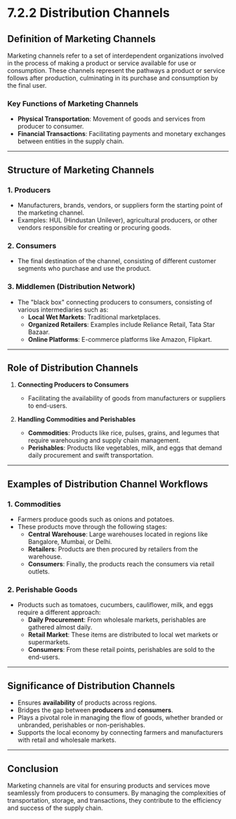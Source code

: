 # 7.2.2 Distribution Channels​

## **Definition of Marketing Channels**
Marketing channels refer to a set of interdependent organizations involved in the process of making a product or service available for use or consumption. These channels represent the pathways a product or service follows after production, culminating in its purchase and consumption by the final user.

### **Key Functions of Marketing Channels**
- **Physical Transportation**: Movement of goods and services from producer to consumer.
- **Financial Transactions**: Facilitating payments and monetary exchanges between entities in the supply chain.

---

## **Structure of Marketing Channels**
### **1. Producers**
- Manufacturers, brands, vendors, or suppliers form the starting point of the marketing channel.
- Examples: HUL (Hindustan Unilever), agricultural producers, or other vendors responsible for creating or procuring goods.

### **2. Consumers**
- The final destination of the channel, consisting of different customer segments who purchase and use the product.

### **3. Middlemen (Distribution Network)**
- The "black box" connecting producers to consumers, consisting of various intermediaries such as:
  - **Local Wet Markets**: Traditional marketplaces.
  - **Organized Retailers**: Examples include Reliance Retail, Tata Star Bazaar.
  - **Online Platforms**: E-commerce platforms like Amazon, Flipkart.

---

## **Role of Distribution Channels**
1. **Connecting Producers to Consumers**  
   - Facilitating the availability of goods from manufacturers or suppliers to end-users.  

2. **Handling Commodities and Perishables**  
   - **Commodities**: Products like rice, pulses, grains, and legumes that require warehousing and supply chain management.  
   - **Perishables**: Products like vegetables, milk, and eggs that demand daily procurement and swift transportation.

---

## **Examples of Distribution Channel Workflows**
### **1. Commodities**  
- Farmers produce goods such as onions and potatoes.  
- These products move through the following stages:  
  - **Central Warehouse**: Large warehouses located in regions like Bangalore, Mumbai, or Delhi.  
  - **Retailers**: Products are then procured by retailers from the warehouse.  
  - **Consumers**: Finally, the products reach the consumers via retail outlets.

### **2. Perishable Goods**  
- Products such as tomatoes, cucumbers, cauliflower, milk, and eggs require a different approach:  
  - **Daily Procurement**: From wholesale markets, perishables are gathered almost daily.  
  - **Retail Market**: These items are distributed to local wet markets or supermarkets.  
  - **Consumers**: From these retail points, perishables are sold to the end-users.

---

## **Significance of Distribution Channels**
- Ensures **availability** of products across regions.  
- Bridges the gap between **producers** and **consumers**.  
- Plays a pivotal role in managing the flow of goods, whether branded or unbranded, perishables or non-perishables.  
- Supports the local economy by connecting farmers and manufacturers with retail and wholesale markets.

---

## **Conclusion**
Marketing channels are vital for ensuring products and services move seamlessly from producers to consumers. By managing the complexities of transportation, storage, and transactions, they contribute to the efficiency and success of the supply chain.
